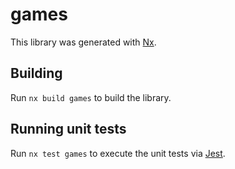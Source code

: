 # games

This library was generated with [Nx](https://nx.dev).

## Building

Run `nx build games` to build the library.

## Running unit tests

Run `nx test games` to execute the unit tests via [Jest](https://jestjs.io).
